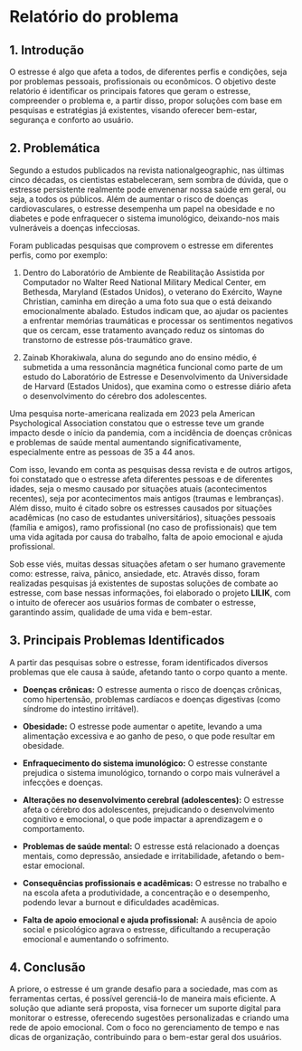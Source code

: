 # Relatório do problema

## 1. Introdução 

  O estresse é algo que afeta a todos, de diferentes perfis e condições, seja por problemas pessoais, profissionais ou econômicos. O objetivo deste relatório é identificar os principais fatores que geram o estresse, compreender o problema e, a partir disso, propor soluções com base em pesquisas e estratégias já existentes, visando oferecer bem-estar, segurança e conforto ao usuário.

## 2. Problemática 

  Segundo a estudos publicados na revista nationalgeographic, nas
últimas cinco décadas, os cientistas estabeleceram, sem sombra de dúvida, que
o estresse persistente realmente pode envenenar nossa saúde em geral, ou
seja, a todos os públicos. Além de aumentar o risco de doenças
cardiovasculares, o estresse desempenha um papel na obesidade e
no diabetes e pode enfraquecer o sistema imunológico, deixando-nos mais
vulneráveis a doenças infecciosas.

Foram publicadas pesquisas que comprovem o estresse em diferentes
perfis, como por exemplo: 

1. Dentro do Laboratório de Ambiente de Reabilitação Assistida por
Computador no Walter Reed National Military Medical Center, em
Bethesda, Maryland (Estados Unidos), o veterano do Exército, Wayne
Christian, caminha em direção a uma foto sua que o está deixando
emocionalmente abalado. Estudos indicam que, ao ajudar os pacientes a
enfrentar memórias traumáticas e processar os sentimentos negativos
que os cercam, esse tratamento avançado reduz os sintomas do
transtorno de estresse pós-traumático grave.

2. Zainab Khorakiwala, aluna do segundo ano do ensino médio, é submetida
a uma ressonância magnética funcional como parte de um estudo do
Laboratório de Estresse e Desenvolvimento da Universidade de Harvard
(Estados Unidos), que examina como o estresse diário afeta o
desenvolvimento do cérebro dos adolescentes.

Uma pesquisa norte-americana realizada em 2023 pela American
Psychological Association constatou que o estresse teve um grande impacto
desde o início da pandemia, com a incidência de doenças crônicas e problemas
de saúde mental aumentando significativamente, especialmente entre as
pessoas de 35 a 44 anos.

Com isso, levando em conta as pesquisas dessa revista e de outros
artigos, foi constatado que o estresse afeta diferentes pessoas e de diferentes
idades, seja o mesmo causado por situações atuais (acontecimentos recentes),
seja por acontecimentos mais antigos (traumas e lembranças). Além disso, muito
é citado sobre os estresses causados por situações acadêmicas (no caso de
estudantes universitários), situações pessoais (família e amigos), ramo
profissional (no caso de profissionais) que tem uma vida agitada por causa do
trabalho, falta de apoio emocional e ajuda profissional.

Sob esse viés, muitas dessas situações afetam o ser humano gravemente
como: estresse, raiva, pânico, ansiedade, etc. Através disso, foram realizadas
pesquisas já existentes de supostas soluções de combate ao estresse, com base
nessas informações, foi elaborado o projeto **LILIK**, com o intuito de oferecer aos
usuários formas de combater o estresse, garantindo assim, qualidade de uma
vida e bem-estar.

## 3. Principais Problemas Identificados 

A partir das pesquisas sobre o estresse, foram identificados diversos problemas que ele causa à saúde, afetando tanto o corpo quanto a mente.

- **Doenças crônicas:** O estresse aumenta o risco de doenças crônicas, como hipertensão, problemas cardíacos e doenças digestivas (como síndrome do intestino irritável).

- **Obesidade:** O estresse pode aumentar o apetite, levando a uma alimentação excessiva e ao ganho de peso, o que pode resultar em obesidade.

- **Enfraquecimento do sistema imunológico:** O estresse constante prejudica o sistema imunológico, tornando o corpo mais vulnerável a infecções e doenças.
  
- **Alterações no desenvolvimento cerebral (adolescentes):** O estresse afeta o cérebro dos adolescentes, prejudicando o desenvolvimento cognitivo e emocional, o que pode impactar a aprendizagem e o comportamento.

- **Problemas de saúde mental:** O estresse está relacionado a doenças mentais, como depressão, ansiedade e irritabilidade, afetando o bem-estar emocional.

- **Consequências profissionais e acadêmicas:** O estresse no trabalho e na escola afeta a produtividade, a concentração e o desempenho, podendo levar a burnout e dificuldades acadêmicas.

- **Falta de apoio emocional e ajuda profissional:** A ausência de apoio social e psicológico agrava o estresse, dificultando a recuperação emocional e aumentando o sofrimento.

## 4. Conclusão
A priore, o estresse é um grande desafio para a sociedade, mas com as ferramentas certas, é possível gerenciá-lo de maneira mais eficiente. A solução que adiante será proposta, visa fornecer um suporte digital para monitorar o estresse, oferecendo sugestões personalizadas e criando uma rede de apoio emocional. Com o foco no gerenciamento de tempo e nas dicas de organização, contribuindo para o bem-estar geral dos usuários.
